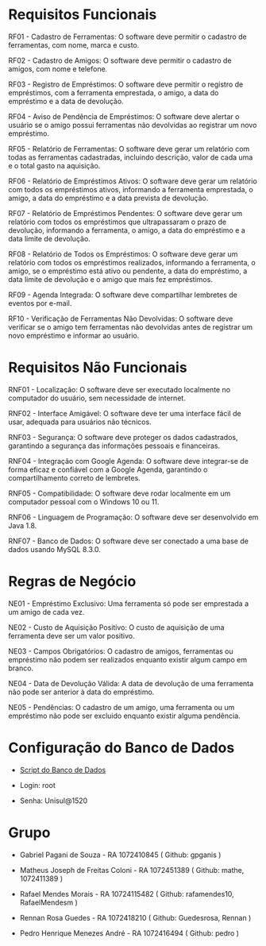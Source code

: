 # Requisitos Funcionais

RF01 - Cadastro de Ferramentas: O software deve permitir o cadastro de ferramentas, com nome, marca e custo.

RF02 - Cadastro de Amigos: O software deve permitir o cadastro de amigos, com nome e telefone.

RF03 - Registro de Empréstimos: O software deve permitir o registro de empréstimos, com a ferramenta emprestada, o amigo, a data do empréstimo e a data de devolução.

RF04 - Aviso de Pendência de Empréstimos: O software deve alertar o usuário se o amigo possui ferramentas não devolvidas ao registrar um novo empréstimo.

RF05 - Relatório de Ferramentas: O software deve gerar um relatório com todas as ferramentas cadastradas, incluindo descrição, valor de cada uma e o total gasto na aquisição.

RF06 - Relatório de Empréstimos Ativos: O software deve gerar um relatório com todos os empréstimos ativos, informando a ferramenta emprestada, o amigo, a data do empréstimo e a data prevista de devolução.

RF07 - Relatório de Empréstimos Pendentes: O software deve gerar um relatório com todos os empréstimos que ultrapassaram o prazo de devolução, informando a ferramenta, o amigo, a data do empréstimo e a data limite de devolução.

RF08 - Relatório de Todos os Empréstimos: O software deve gerar um relatório com todos os empréstimos realizados, informando a ferramenta, o amigo, se o empréstimo está ativo ou pendente, a data do empréstimo, a data limite de devolução e o amigo que mais fez empréstimos.

RF09 - Agenda Integrada: O software deve compartilhar lembretes de eventos por e-mail.

RF10 - Verificação de Ferramentas Não Devolvidas: O software deve verificar se o amigo tem ferramentas não devolvidas antes de registrar um novo empréstimo e informar ao usuário.

# Requisitos Não Funcionais

RNF01 - Localização: O software deve ser executado localmente no computador do usuário, sem necessidade de internet.

RNF02 - Interface Amigável: O software deve ter uma interface fácil de usar, adequada para usuários não técnicos.

RNF03 - Segurança: O software deve proteger os dados cadastrados, garantindo a segurança das informações pessoais e financeiras.

RNF04 - Integração com Google Agenda: O software deve integrar-se de forma eficaz e confiável com a Google Agenda, garantindo o compartilhamento correto de lembretes.

RNF05 - Compatibilidade: O software deve rodar localmente em um computador pessoal com o Windows 10 ou 11.

RNF06 - Linguagem de Programação: O software deve ser desenvolvido em Java 1.8.

RNF07 - Banco de Dados: O software deve ser conectado a uma base de dados usando MySQL 8.3.0.

# Regras de Negócio

NE01 - Empréstimo Exclusivo: Uma ferramenta só pode ser emprestada a um amigo de cada vez.

NE02 - Custo de Aquisição Positivo: O custo de aquisição de uma ferramenta deve ser um valor positivo.

NE03 - Campos Obrigatórios: O cadastro de amigos, ferramentas ou empréstimo não podem ser realizados enquanto existir algum campo em branco.

NE04 - Data de Devolução Válida: A data de devolução de uma ferramenta não pode ser anterior à data do empréstimo.

NE05 - Pendências: O cadastro de um amigo, uma ferramenta ou um empréstimo não pode ser excluido enquanto existir alguma pendência.

# Configuração do Banco de Dados

- [Script do Banco de Dados]([https://github.com/gpganis/Emprestimo_Ferramentas/blob/master/database.sql](https://github.com/gpganis/Emprestimo_Ferramentas/blob/master/Script%20BD.sql))

- Login: root

- Senha: Unisul@1520

# Grupo

- Gabriel Pagani de Souza - RA 1072410845 ( Github: gpganis )

- Matheus Joseph de Freitas Coloni - RA 1072451389 ( Github: mathe, 1072411389 )

- Rafael Mendes Morais - RA 10724115482 ( Github: rafamendes10, RafaelMendesm )

- Rennan Rosa Guedes - RA 1072418210 ( Github: Guedesrosa, Rennan )

- Pedro Henrique Menezes André - RA 1072416494 ( Github: pedro )
